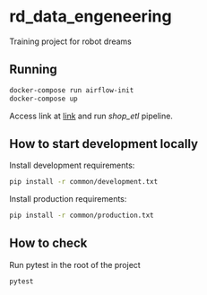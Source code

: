 # rd_data_engeneering
Training project for robot dreams

## Running

```bash
docker-compose run airflow-init
docker-compose up
```

Access link at [link](http://localhost:8080/) and run *shop_etl* pipeline.

## How to start development locally

Install development requirements:

```bash
pip install -r common/development.txt
```

Install production requirements:

```bash
pip install -r common/production.txt
```

## How to check

Run pytest in the root of the project

```bash
pytest
```
